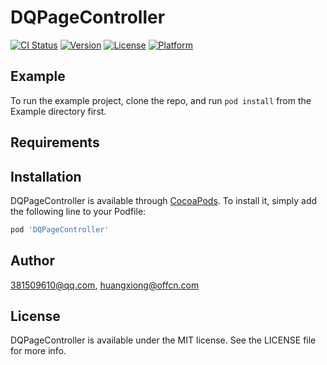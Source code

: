 # DQPageController

[![CI Status](https://img.shields.io/travis/381509610@qq.com/DQPageController.svg?style=flat)](https://travis-ci.org/381509610@qq.com/DQPageController)
[![Version](https://img.shields.io/cocoapods/v/DQPageController.svg?style=flat)](https://cocoapods.org/pods/DQPageController)
[![License](https://img.shields.io/cocoapods/l/DQPageController.svg?style=flat)](https://cocoapods.org/pods/DQPageController)
[![Platform](https://img.shields.io/cocoapods/p/DQPageController.svg?style=flat)](https://cocoapods.org/pods/DQPageController)

## Example

To run the example project, clone the repo, and run `pod install` from the Example directory first.

## Requirements

## Installation

DQPageController is available through [CocoaPods](https://cocoapods.org). To install
it, simply add the following line to your Podfile:

```ruby
pod 'DQPageController'
```

## Author

381509610@qq.com, huangxiong@offcn.com

## License

DQPageController is available under the MIT license. See the LICENSE file for more info.
